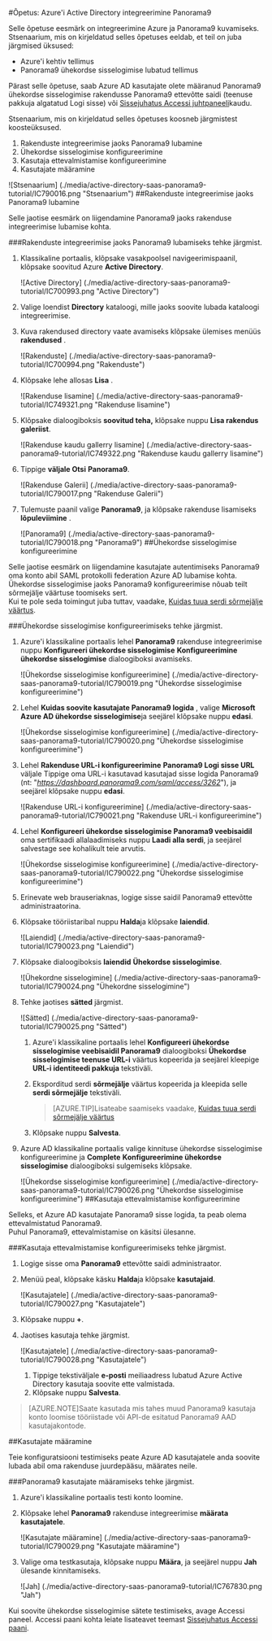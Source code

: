 <properties 
    pageTitle="Õpetus: Azure'i Active Directory integreerimine Panorama9 | Microsoft Azure'i" 
    description="Saate teada, kuidas lubada ühekordse sisselogimise, automatiseeritud ettevalmistamise ja muud Azure Active Directory Panorama9 abil!" 
    services="active-directory" 
    authors="jeevansd"  
    documentationCenter="na" 
    manager="femila"/>
<tags 
    ms.service="active-directory" 
    ms.devlang="na" 
    ms.topic="article" 
    ms.tgt_pltfrm="na" 
    ms.workload="identity" 
    ms.date="09/29/2016" 
    ms.author="jeedes" />

#<a name="tutorial-azure-active-directory-integration-with-panorama9"></a>Õpetus: Azure'i Active Directory integreerimine Panorama9
  
Selle õpetuse eesmärk on integreerimine Azure ja Panorama9 kuvamiseks.  
Stsenaarium, mis on kirjeldatud selles õpetuses eeldab, et teil on juba järgmised üksused:

-   Azure'i kehtiv tellimus
-   Panorama9 ühekordse sisselogimise lubatud tellimus
  
Pärast selle õpetuse, saab Azure AD kasutajate olete määranud Panorama9 ühekordse sisselogimise rakendusse Panorama9 ettevõtte saidi (teenuse pakkuja algatatud Logi sisse) või [Sissejuhatus Accessi juhtpaneeli](active-directory-saas-access-panel-introduction.md)kaudu.
  
Stsenaarium, mis on kirjeldatud selles õpetuses koosneb järgmistest koosteüksused.

1.  Rakenduste integreerimise jaoks Panorama9 lubamine
2.  Ühekordse sisselogimise konfigureerimine
3.  Kasutaja ettevalmistamise konfigureerimine
4.  Kasutajate määramine

![Stsenaarium] (./media/active-directory-saas-panorama9-tutorial/IC790016.png "Stsenaarium")
##<a name="enabling-the-application-integration-for-panorama9"></a>Rakenduste integreerimise jaoks Panorama9 lubamine
  
Selle jaotise eesmärk on liigendamine Panorama9 jaoks rakenduse integreerimise lubamise kohta.

###<a name="to-enable-the-application-integration-for-panorama9-perform-the-following-steps"></a>Rakenduste integreerimise jaoks Panorama9 lubamiseks tehke järgmist.

1.  Klassikaline portaalis, klõpsake vasakpoolsel navigeerimispaanil, klõpsake soovitud Azure **Active Directory**.

    ![Active Directory] (./media/active-directory-saas-panorama9-tutorial/IC700993.png "Active Directory")

2.  Valige loendist **Directory** kataloogi, mille jaoks soovite lubada kataloogi integreerimise.

3.  Kuva rakendused directory vaate avamiseks klõpsake ülemises menüüs **rakendused** .

    ![Rakenduste] (./media/active-directory-saas-panorama9-tutorial/IC700994.png "Rakenduste")

4.  Klõpsake lehe allosas **Lisa** .

    ![Rakenduse lisamine] (./media/active-directory-saas-panorama9-tutorial/IC749321.png "Rakenduse lisamine")

5.  Klõpsake dialoogiboksis **soovitud teha,** klõpsake nuppu **Lisa rakendus galeriist**.

    ![Rakenduse kaudu gallerry lisamine] (./media/active-directory-saas-panorama9-tutorial/IC749322.png "Rakenduse kaudu gallerry lisamine")

6.  Tippige **väljale Otsi** **Panorama9**.

    ![Rakenduse Galerii] (./media/active-directory-saas-panorama9-tutorial/IC790017.png "Rakenduse Galerii")

7.  Tulemuste paanil valige **Panorama9**, ja klõpsake rakenduse lisamiseks **lõpuleviimine** .

    ![Panorama9] (./media/active-directory-saas-panorama9-tutorial/IC790018.png "Panorama9")
##<a name="configuring-single-sign-on"></a>Ühekordse sisselogimise konfigureerimine
  
Selle jaotise eesmärk on liigendamine kasutajate autentimiseks Panorama9 oma konto abil SAML protokolli federation Azure AD lubamise kohta.  
Ühekordse sisselogimise jaoks Panorama9 konfigureerimise nõuab teilt sõrmejälje väärtuse toomiseks sert.  
Kui te pole seda toimingut juba tuttav, vaadake, [Kuidas tuua serdi sõrmejälje väärtus](http://youtu.be/YKQF266SAxI).

###<a name="to-configure-single-sign-on-perform-the-following-steps"></a>Ühekordse sisselogimise konfigureerimiseks tehke järgmist.

1.  Azure'i klassikaline portaalis lehel **Panorama9** rakenduse integreerimise nuppu **Konfigureeri ühekordse sisselogimise** **Konfigureerimine ühekordse sisselogimise** dialoogiboksi avamiseks.

    ![Ühekordse sisselogimise konfigureerimine] (./media/active-directory-saas-panorama9-tutorial/IC790019.png "Ühekordse sisselogimise konfigureerimine")

2.  Lehel **Kuidas soovite kasutajate Panorama9 logida** , valige **Microsoft Azure AD ühekordse sisselogimise**ja seejärel klõpsake nuppu **edasi**.

    ![Ühekordse sisselogimise konfigureerimine] (./media/active-directory-saas-panorama9-tutorial/IC790020.png "Ühekordse sisselogimise konfigureerimine")

3.  Lehel **Rakenduse URL-i konfigureerimine** **Panorama9 Logi sisse URL** väljale Tippige oma URL-i kasutavad kasutajad sisse logida Panorama9 (nt: "*https://dashboard.panorama9.com/saml/access/3262*"), ja seejärel klõpsake nuppu **edasi**.

    ![Rakenduse URL-i konfigureerimine] (./media/active-directory-saas-panorama9-tutorial/IC790021.png "Rakenduse URL-i konfigureerimine")

4.  Lehel **Konfigureeri ühekordse sisselogimise Panorama9 veebisaidil** oma sertifikaadi allalaadimiseks nuppu **Laadi alla serdi**, ja seejärel salvestage see kohalikult teie arvutis.

    ![Ühekordse sisselogimise konfigureerimine] (./media/active-directory-saas-panorama9-tutorial/IC790022.png "Ühekordse sisselogimise konfigureerimine")

5.  Erinevate web brauseriaknas, logige sisse saidil Panorama9 ettevõtte administraatorina.

6.  Klõpsake tööriistaribal nuppu **Halda**ja klõpsake **laiendid**.

    ![Laiendid] (./media/active-directory-saas-panorama9-tutorial/IC790023.png "Laiendid")

7.  Klõpsake dialoogiboksis **laiendid** **Ühekordse sisselogimise**.

    ![Ühekordne sisselogimine] (./media/active-directory-saas-panorama9-tutorial/IC790024.png "Ühekordne sisselogimine")

8.  Tehke jaotises **sätted** järgmist.

    ![Sätted] (./media/active-directory-saas-panorama9-tutorial/IC790025.png "Sätted")

    1.  Azure'i klassikaline portaalis lehel **Konfigureeri ühekordse sisselogimise veebisaidil Panorama9** dialoogiboksi **Ühekordse sisselogimise teenuse URL-i** väärtus kopeerida ja seejärel kleepige **URL-i identiteedi pakkuja** tekstiväli.
    2.  Eksporditud serdi **sõrmejälje** väärtus kopeerida ja kleepida selle **serdi sõrmejälje** tekstiväli.  

        >[AZURE.TIP]Lisateabe saamiseks vaadake, [Kuidas tuua serdi sõrmejälje väärtus](http://youtu.be/YKQF266SAxI)

    3.  Klõpsake nuppu **Salvesta**.

9.  Azure AD klassikaline portaalis valige kinnituse ühekordse sisselogimise konfigureerimine ja **Complete** **Konfigureerimine ühekordse sisselogimise** dialoogiboksi sulgemiseks klõpsake.

    ![Ühekordse sisselogimise konfigureerimine] (./media/active-directory-saas-panorama9-tutorial/IC790026.png "Ühekordse sisselogimise konfigureerimine")
##<a name="configuring-user-provisioning"></a>Kasutaja ettevalmistamise konfigureerimine
  
Selleks, et Azure AD kasutajate Panorama9 sisse logida, ta peab olema ettevalmistatud Panorama9.  
Puhul Panorama9, ettevalmistamise on käsitsi ülesanne.

###<a name="to-configure-user-provisioning-perform-the-following-steps"></a>Kasutaja ettevalmistamise konfigureerimiseks tehke järgmist.

1.  Logige sisse oma **Panorama9** ettevõtte saidi administraator.

2.  Menüü peal, klõpsake käsku **Halda**ja klõpsake **kasutajaid**.

    ![Kasutajatele] (./media/active-directory-saas-panorama9-tutorial/IC790027.png "Kasutajatele")

3.  Klõpsake nuppu **+**.

4.  Jaotises kasutaja tehke järgmist.

    ![Kasutajatele] (./media/active-directory-saas-panorama9-tutorial/IC790028.png "Kasutajatele")

    1.  Tippige tekstiväljale **e-posti** meiliaadress lubatud Azure Active Directory kasutaja soovite ette valmistada.
    2.  Klõpsake nuppu **Salvesta**.

>[AZURE.NOTE]Saate kasutada mis tahes muud Panorama9 kasutaja konto loomise tööriistade või API-de esitatud Panorama9 AAD kasutajakontode.

##<a name="assigning-users"></a>Kasutajate määramine
  
Teie konfiguratsiooni testimiseks peate Azure AD kasutajatele anda soovite lubada abil oma rakenduse juurdepääsu, määrates neile.

###<a name="to-assign-users-to-panorama9-perform-the-following-steps"></a>Panorama9 kasutajate määramiseks tehke järgmist.

1.  Azure'i klassikaline portaalis testi konto loomine.

2.  Klõpsake lehel **Panorama9** rakenduse integreerimise **määrata kasutajatele**.

    ![Kasutajate määramine] (./media/active-directory-saas-panorama9-tutorial/IC790029.png "Kasutajate määramine")

3.  Valige oma testkasutaja, klõpsake nuppu **Määra**, ja seejärel nuppu **Jah** ülesande kinnitamiseks.

    ![Jah] (./media/active-directory-saas-panorama9-tutorial/IC767830.png "Jah")
  
Kui soovite ühekordse sisselogimise sätete testimiseks, avage Accessi paneel. Accessi paani kohta leiate lisateavet teemast [Sissejuhatus Accessi paani](active-directory-saas-access-panel-introduction.md).